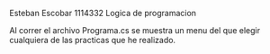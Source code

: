 Esteban Escobar
1114332
Logica de programacion

Al correr el archivo Programa.cs se muestra un menu del que elegir cualquiera de las practicas que he realizado.
